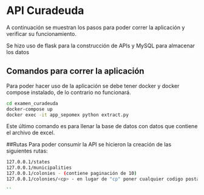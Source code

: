 # API Curadeuda


A continuación se muestran los pasos para poder correr la aplicación y verificar su funcionamiento.

Se hizo uso de flask para la construcción de APIs y MySQL para almacenar los datos

## Comandos para correr la aplicación
Para poder hacer uso de la aplicación se debe tener docker y docker compose instalado,
de lo contrario no funcionará.
```sh
cd examen_curadeuda
docker-compose up
docker exec -it app_sepomex python extract.py
```
Este último comando es para llenar la base de datos con datos que contiene el archivo de excel.

##Rutas
Para poder consumir la API se hicieron la creación de las siguientes rutas:
```sh
127.0.0.1/states
127.0.0.1/municipalities
127.0.0.1/colonies - (contiene paginación de 10)
127.0.0.1/colonies/<cp> - en lugar de "cp" poner cualquier codigo postal.

``
